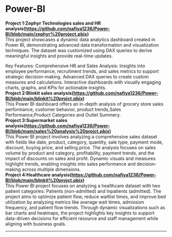 # Power-BI
**Project 1:Zephyr Technologies sales and HR analysis(https://github.com/nafiya1236/Power-BI/blob/main/zephyr%20project.pbix)**\
This project showcases a dynamic data analytics dashboard created in Power BI, demonstrating advanced data transformation and visualization techniques. The dataset was customized using DAX queries to derive meaningful insights and provide real-time updates.

Key Features:
Comprehensive HR and Sales Analysis: Insights into employee performance, recruitment trends, and sales metrics to support strategic decision-making.
Advanced DAX queries to create custom measures and calculations.
Interactive dashboards with visually engaging charts, graphs, and KPIs for actionable insights.\
**Project 2:Blinkit sales analysis(https://github.com/nafiya1236/Power-BI/blob/main/blinkit%20projct.pbix)**\
This Power BI dashboard offers an in-depth analysis of grocery store sales performance, customer behavior, product trends,Sales Performance,Product Categories and Outlet Summery.\
**Project 3:Supermarket sales analysis(https://github.com/nafiya1236/Power-BI/blob/main/sales%20analysis%20projct.pbix)**\
This Power BI project involves analyzing a comprehensive sales dataset with fields like date, product, category, quantity, sale type, payment mode, discount, buying price, and selling price. The analysis focuses on sales volume by product and category, profitability, payment trends, and the impact of discounts on sales and profit. Dynamic visuals and measures highlight trends, enabling insights into sales performance and decision-making across multiple dimensions.\
**Project 4:Healthcare analysis(https://github.com/nafiya1236/Power-BI/blob/main/blinkit%20projct.pbix)**\
This Power BI project focuses on analyzing a healthcare dataset with two patient categories: Patients (non-admitted) and Inpatients (admitted). The project aims to optimize patient flow, reduce waitlist times, and improve bed utilization by analyzing metrics like average wait times, admission frequency, and patient flow trends. Through dynamic visualizations such as bar charts and heatmaps, the project highlights key insights to support data-driven decisions for efficient resource and staff management while aligning with business goals.
****
